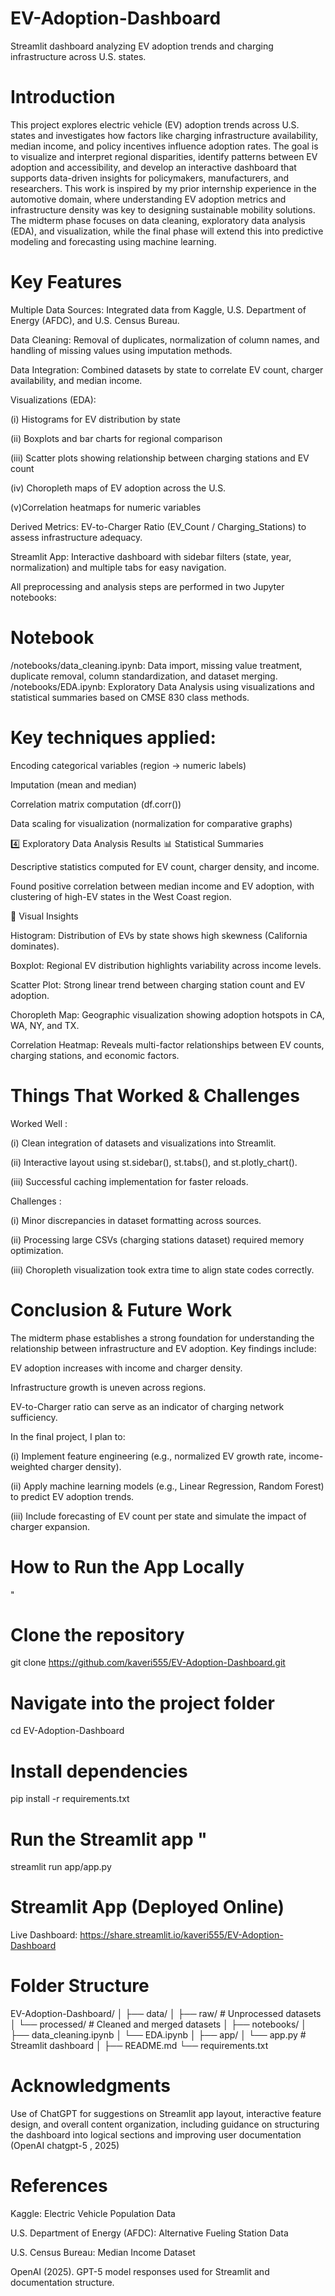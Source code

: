 # EV-Adoption-Dashboard
Streamlit dashboard analyzing EV adoption trends and charging infrastructure across U.S. states.
# Introduction
This project explores electric vehicle (EV) adoption trends across U.S. states and investigates how factors like charging infrastructure availability, median income, and policy incentives influence adoption rates.
The goal is to visualize and interpret regional disparities, identify patterns between EV adoption and accessibility, and develop an interactive dashboard that supports data-driven insights for policymakers, manufacturers, and researchers.
This work is inspired by my prior internship experience in the automotive domain, where understanding EV adoption metrics and infrastructure density was key to designing sustainable mobility solutions.
The midterm phase focuses on data cleaning, exploratory data analysis (EDA), and visualization, while the final phase will extend this into predictive modeling and forecasting using machine learning.

# Key Features

Multiple Data Sources: Integrated data from Kaggle, U.S. Department of Energy (AFDC), and U.S. Census Bureau.

Data Cleaning: Removal of duplicates, normalization of column names, and handling of missing values using imputation methods.

Data Integration: Combined datasets by state to correlate EV count, charger availability, and median income.

Visualizations (EDA):

(i) Histograms for EV distribution by state

(ii) Boxplots and bar charts for regional comparison

(iii) Scatter plots showing relationship between charging stations and EV count

(iv) Choropleth maps of EV adoption across the U.S.

(v)Correlation heatmaps for numeric variables

Derived Metrics: EV-to-Charger Ratio (EV_Count / Charging_Stations) to assess infrastructure adequacy.

Streamlit App: Interactive dashboard with sidebar filters (state, year, normalization) and multiple tabs for easy navigation.

All preprocessing and analysis steps are performed in two Jupyter notebooks:
# Notebook
/notebooks/data_cleaning.ipynb:	Data import, missing value treatment, duplicate removal, column standardization, and dataset merging.
/notebooks/EDA.ipynb:	Exploratory Data Analysis using visualizations and statistical summaries based on CMSE 830 class methods.

# Key techniques applied:

Encoding categorical variables (region → numeric labels)

Imputation (mean and median)

Correlation matrix computation (df.corr())

Data scaling for visualization (normalization for comparative graphs)

4️⃣ Exploratory Data Analysis Results
📊 Statistical Summaries

Descriptive statistics computed for EV count, charger density, and income.

Found positive correlation between median income and EV adoption, with clustering of high-EV states in the West Coast region.

🧩 Visual Insights

Histogram: Distribution of EVs by state shows high skewness (California dominates).

Boxplot: Regional EV distribution highlights variability across income levels.

Scatter Plot: Strong linear trend between charging station count and EV adoption.

Choropleth Map: Geographic visualization showing adoption hotspots in CA, WA, NY, and TX.

Correlation Heatmap: Reveals multi-factor relationships between EV counts, charging stations, and economic factors.

# Things That Worked & Challenges
Worked Well :

(i) Clean integration of datasets and visualizations into Streamlit.

(ii) Interactive layout using st.sidebar(), st.tabs(), and st.plotly_chart().

(iii) Successful caching implementation for faster reloads.

Challenges :

(i) Minor discrepancies in dataset formatting across sources.

(ii) Processing large CSVs (charging stations dataset) required memory optimization.

(iii) Choropleth visualization took extra time to align state codes correctly.

# Conclusion & Future Work

The midterm phase establishes a strong foundation for understanding the relationship between infrastructure and EV adoption.
Key findings include:

EV adoption increases with income and charger density.

Infrastructure growth is uneven across regions.

EV-to-Charger ratio can serve as an indicator of charging network sufficiency.

In the final project, I plan to:

(i) Implement feature engineering (e.g., normalized EV growth rate, income-weighted charger density).

(ii) Apply machine learning models (e.g., Linear Regression, Random Forest) to predict EV adoption trends.

(iii) Include forecasting of EV count per state and simulate the impact of charger expansion.

# How to Run the App Locally
"
# Clone the repository
git clone https://github.com/kaveri555/EV-Adoption-Dashboard.git

# Navigate into the project folder
cd EV-Adoption-Dashboard

# Install dependencies
pip install -r requirements.txt

# Run the Streamlit app  "
streamlit run app/app.py


# Streamlit App (Deployed Online)

Live Dashboard: https://share.streamlit.io/kaveri555/EV-Adoption-Dashboard

# Folder Structure
EV-Adoption-Dashboard/
│
├── data/
│   ├── raw/               # Unprocessed datasets
│   └── processed/         # Cleaned and merged datasets
│
├── notebooks/
│   ├── data_cleaning.ipynb
│   └── EDA.ipynb
│
├── app/
│   └── app.py             # Streamlit dashboard
│
├── README.md
└── requirements.txt


# Acknowledgments
Use of ChatGPT for suggestions on Streamlit app layout, interactive feature design, and overall content organization, including guidance on structuring the dashboard into logical sections and improving user documentation (OpenAI chatgpt-5 , 2025)

# References

Kaggle: Electric Vehicle Population Data

U.S. Department of Energy (AFDC): Alternative Fueling Station Data

U.S. Census Bureau: Median Income Dataset

OpenAI (2025). GPT-5 model responses used for Streamlit and documentation structure.


